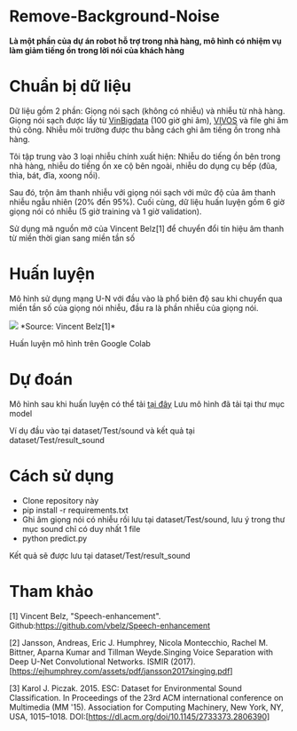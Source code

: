 # Remove-Background-Noise

**Là một phần của dự án robot hỗ trợ trong nhà hàng, mô hình có nhiệm vụ làm giảm tiếng ồn trong lời nói của khách hàng**

# Chuẩn bị dữ liệu

Dữ liệu gồm 2 phần: Giọng nói sạch (không có nhiễu) và nhiễu từ nhà hàng.
Giọng nói sạch được lấy từ [VinBigdata](https://vinbigdata.com/news/vinbigdata-chia-se-100-gio-du-lieu-tieng-noi-cho-cong-dong/) (100 giờ ghi âm), [VIVOS](https://ailab.hcmus.edu.vn/vivos) và file ghi âm thủ công. Nhiễu môi trường được thu bằng cách ghi âm tiếng ồn trong nhà hàng.

Tôi tập trung vào 3 loại nhiễu chính xuất hiện: Nhiễu do tiếng ồn bên trong nhà hàng, nhiễu do tiếng ồn xe cộ bên ngoài, nhiễu do dụng cụ bếp (đũa, thìa, bát, đĩa, xoong nồi).

Sau đó, trộn âm thanh nhiễu với giọng nói sạch với mức độ của âm thanh nhiễu ngẫu nhiên (20% đến 95%). Cuối cùng, dữ liệu huấn luyện gồm 6 giờ giọng nói có nhiễu (5 giờ training và 1 giờ validation).

Sử dụng mã nguồn mở của Vincent Belz[1] để chuyển đổi tín hiệu âm thanh từ miền thời gian sang miền tần số

# Huấn luyện

Mô hình sử dụng mạng U-N với đầu vào là phổ biên độ sau khi chuyển qua miền tần số của giọng nói nhiễu, đầu ra là phần nhiễu của giọng nói.

<img src="images/denoise.gif">
*Source: Vincent Belz[1]*

Huấn luyện mô hình trên Google Colab

# Dự đoán
Mô hình sau khi huấn luyện có thể tải [tại đây](https://drive.google.com/file/d/1--3BAU2zYng-jtIP_4RLG-titOfNpThO/view?usp=sharing)
Lưu mô hình đã tải tại thư mục model

Ví dụ đầu vào tại dataset/Test/sound và kết quả tại dataset/Test/result_sound

# Cách sử dụng

- Clone repository này
- pip install -r requirements.txt
- Ghi âm giọng nói có nhiễu rồi lưu tại dataset/Test/sound, lưu ý trong thư mục sound chỉ có duy nhất 1 file
- python predict.py

Kết quả sẽ được lưu tại dataset/Test/result_sound

# Tham khảo

[1] Vincent Belz, "Speech-enhancement". Github:https://github.com/vbelz/Speech-enhancement

[2] Jansson, Andreas, Eric J. Humphrey, Nicola Montecchio, Rachel M. Bittner, Aparna Kumar and Tillman Weyde.Singing Voice Separation with Deep U-Net Convolutional Networks. ISMIR (2017).[https://ejhumphrey.com/assets/pdf/jansson2017singing.pdf]

[3] Karol J. Piczak. 2015. ESC: Dataset for Environmental Sound Classification. In Proceedings of the 23rd ACM international conference on Multimedia (MM '15). Association for Computing Machinery, New York, NY, USA, 1015–1018. DOI:[https://dl.acm.org/doi/10.1145/2733373.2806390]

